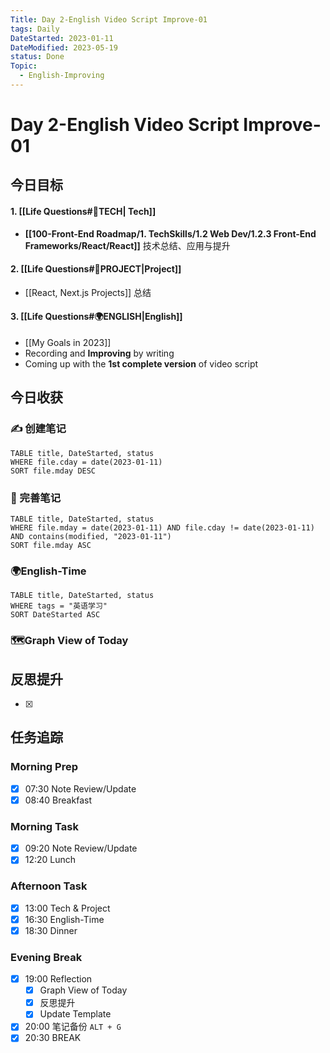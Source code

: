```yaml
---
Title: Day 2-English Video Script Improve-01
tags: Daily
DateStarted: 2023-01-11
DateModified: 2023-05-19
status: Done
Topic:
  - English-Improving
---
```


# Day 2-English Video Script Improve-01

## 今日目标

#### 1. [[Life Questions#🚀TECH| Tech]]

- **[[100-Front-End Roadmap/1. TechSkills/1.2 Web Dev/1.2.3 Front-End Frameworks/React/React]]** 技术总结、应用与提升

#### 2. [[Life Questions#🚀PROJECT|Project]]

- [[React, Next.js Projects]] 总结

#### 3. [[Life Questions#🌍ENGLISH|English]]

- [[My Goals in 2023]]
- Recording and **Improving** by writing
- Coming up with the **1st complete version** of video script

## 今日收获

### ✍️ 创建笔记

```dataview
TABLE title, DateStarted, status
WHERE file.cday = date(2023-01-11)
SORT file.mday DESC
```

### 📝 完善笔记

```dataview
TABLE title, DateStarted, status
WHERE file.mday = date(2023-01-11) AND file.cday != date(2023-01-11) AND contains(modified, "2023-01-11")
SORT file.mday ASC
```

### 🌍English-Time

```dataview
TABLE title, DateStarted, status
WHERE tags = "英语学习"
SORT DateStarted ASC
```

### 🗺️Graph View of Today

## 反思提升

- [x]

## 任务追踪

### Morning Prep

- [x] 07:30 Note Review/Update
- [x] 08:40 Breakfast

### Morning Task

- [x] 09:20 Note Review/Update
- [x] 12:20 Lunch

### Afternoon Task

- [x] 13:00 Tech & Project
- [x] 16:30 English-Time
- [x] 18:30 Dinner

### Evening Break

- [x] 19:00 Reflection
  - [x] Graph View of Today
  - [x] 反思提升
  - [x] Update Template
- [x] 20:00 笔记备份 `ALT + G`
- [x] 20:30 BREAK
